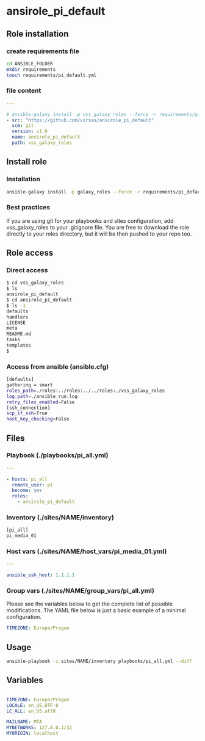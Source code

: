 # ansirole_pi_default

## Role installation

### create requirements file

``` bash
cd ANSIBLE_FOLDER
mkdir requirements
touch requirements/pi_default.yml
```

### file content

``` yaml
---

# ansible-galaxy install -p vss_galaxy_roles --force -r requirements/pi_default.yml
- src: "https://github.com/virsas/ansirole_pi_default"
  scm: git
  version: v1.0
  name: ansirole_pi_default
  path: vss_galaxy_roles
```

## Install role

### Installation

``` bash
ansible-galaxy install -p galaxy_roles --force -r requirements/pi_default.yml
```

### Best practices

If you are using git for your playbooks and sites configuration, add vss_galaxy_roles to your .gitignore file. You are free to download the role directly to your roles directory, but it will be then pushed to your repo too.

## Role access

### Direct access

``` bash
$ cd vss_galaxy_roles
$ ls
ansirole_pi_default
$ cd ansirole_pi_default
$ ls -1
defaults
handlers
LICENSE
meta
README.md
tasks
templates
$
```

### Access from ansible (ansible.cfg)

``` bash
[defaults]
gathering = smart
roles_path=./roles:../roles:../../roles:./vss_galaxy_roles
log_path=./ansible_run.log
retry_files_enabled=False
[ssh_connection]
scp_if_ssh=True
host_key_checking=False
```

## Files

### Playbook (./playbooks/pi_all.yml)

``` yaml
---

- hosts: pi_all
  remote_user: pi
  become: yes
  roles:
    - ansirole_pi_default
```

### Inventory (./sites/NAME/inventory)

``` txt
[pi_all]
pi_media_01
```

### Host vars (./sites/NAME/host_vars/pi_media_01.yml)

``` yaml
---

ansible_ssh_host: 1.1.1.1
```

### Group vars (./sites/NAME/group_vars/pi_all.yml)

Please see the variables below to get the complete list of possible modifications. The YAML file below is just a basic example of a minimal configuration.

``` yaml
TIMEZONE: Europe/Prague
```

## Usage

``` bash
ansible-playbook -i sites/NAME/inventory playbooks/pi_all.yml --diff
```

## Variables

``` yml

TIMEZONE: Europe/Prague
LOCALE: en_US.UTF-8
LC_ALL: en_US.utf8

MAILNAME: MTA
MYNETWORKS: 127.0.0.1/32
MYORIGIN: localhost
```
